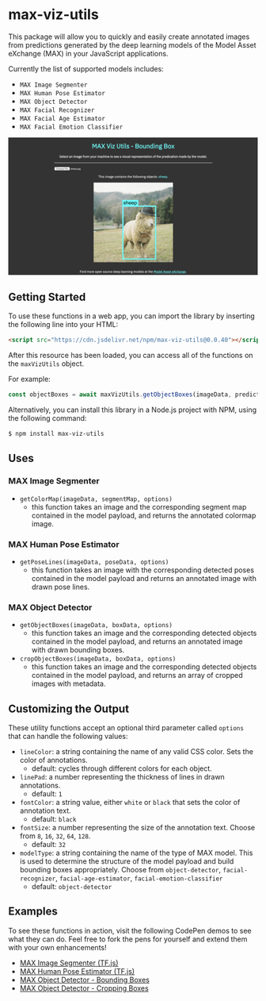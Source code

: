 # max-viz-utils

This package will allow you to quickly and easily create annotated images from predictions generated by the deep learning models of the Model Asset eXchange (MAX) in your JavaScript applications.

Currently the list of supported models includes:
- `MAX Image Segmenter`
- `MAX Human Pose Estimator`
- `MAX Object Detector`
- `MAX Facial Recognizer`
- `MAX Facial Age Estimator`
- `MAX Facial Emotion Classifier`

![A MAX Object Detector example](./img/example.png)

## Getting Started

To use these functions in a web app, you can import the library by inserting the following line into your HTML:
``` html
<script src="https://cdn.jsdelivr.net/npm/max-viz-utils@0.0.40"></script>
```
After this resource has been loaded, you can access all of the functions on the `maxVizUtils` object.  

For example: 
``` js
const objectBoxes = await maxVizUtils.getObjectBoxes(imageData, prediction.predictions, vizOptions)  
```

Alternatively, you can install this library in a Node.js project with NPM, using the following command:
``` bash
$ npm install max-viz-utils
```

## Uses

### MAX Image Segmenter
 - `getColorMap(imageData, segmentMap, options)`
   - this function takes an image and the corresponding segment map contained in the model payload, and returns the annotated colormap image.

### MAX Human Pose Estimator
 - `getPoseLines(imageData, poseData, options)`
   - this function takes an image with the corresponding detected poses contained in the model payload and returns an annotated image with drawn pose lines.

### MAX Object Detector
 - `getObjectBoxes(imageData, boxData, options)`
   - this function takes an image and the corresponding detected objects contained in the model payload, and returns an annotated image with drawn bounding boxes.
 - `cropObjectBoxes(imageData, boxData, options)`
   - this function takes an image and the corresponding detected objects contained in the model payload, and returns an array of cropped images with metadata.

## Customizing the Output

These utility functions accept an optional third parameter called `options` that can handle the following values:
- `lineColor`: a string containing the name of any valid CSS color. Sets the color of annotations. 
  - default: cycles through different colors for each object.
- `linePad`: a number representing the thickness of lines in drawn annotations.
  - default: `1`
- `fontColor`: a string value, either `white` or `black` that sets the color of annotation text.
  - default: `black`
- `fontSize`: a number representing the size of the annotation text. Choose from `8`, `16`, `32`, `64`, `128`.
  - default: `32`
- `modelType`: a string containing the name of the type of MAX model. This is used to determine the structure of the model payload and build bounding boxes appropriately. Choose from `object-detector`, `facial-recognizer`, `facial-age-estimator`, `facial-emotion-classifier`
  - default: `object-detector`

## Examples

To see these functions in action, visit the following CodePen demos to see what they can do. Feel free to fork the pens for yourself and extend them with your own enhancements!

- [MAX Image Segmenter (TF.js)](https://codepen.io/kastentx/pen/OYvEeY)
- [MAX Human Pose Estimator (TF.js)](https://codepen.io/kastentx/pen/QRZWNV)
- [MAX Object Detector - Bounding Boxes](https://codepen.io/kastentx/pen/MdLMLG)
- [MAX Object Detector - Cropping Boxes](https://codepen.io/kastentx/pen/GaeayB)